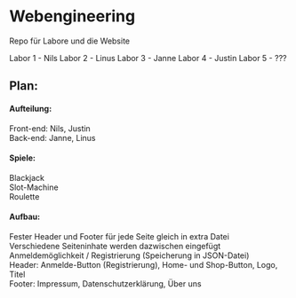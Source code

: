 # Webengineering
Repo für Labore und die Website

Labor 1 - Nils
Labor 2 - Linus
Labor 3 - Janne
Labor 4 - Justin
Labor 5 - ???

## Plan:

#### Aufteilung:
Front-end: Nils, Justin  
Back-end: Janne, Linus  

#### Spiele:
Blackjack  
Slot-Machine  
Roulette  

#### Aufbau:
Fester Header und Footer für jede Seite gleich in extra Datei  
Verschiedene Seiteninhate werden dazwischen eingefügt  
Anmeldemöglichkeit / Registrierung (Speicherung in JSON-Datei)  
Header: Anmelde-Button (Registrierung), Home- und Shop-Button, Logo, Titel  
Footer: Impressum, Datenschutzerklärung, Über uns
